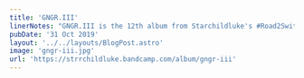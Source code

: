 ```yaml
---
title: 'GNGR.III'
linerNotes: "GNGR.III is the 12th album from Starchildluke's #Road2Switch series. It's the final sequel to GENGARTAPE and GNGR2 with a spooky blend of mysterious, atmospheric music and jazz, with some random stuff thrown in."
pubDate: '31 Oct 2019'
layout: '../../layouts/BlogPost.astro'
image: 'gngr-iii.jpg'
url: 'https://strrchildluke.bandcamp.com/album/gngr-iii'
---
```



